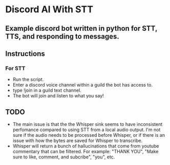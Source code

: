 # Discord AI With STT
 
## Example discord bot written in python for STT, TTS, and responding to messages.

## Instructions
### For STT
- Run the script.
- Enter a discord voice channel within a guild the bot has access to.
- type !join in a guild text channel.
- The bot will join and listen to what you say!

## TODO
- The main issue is that the the Whisper sink seems to have inconsistent perfomance compared to using STT from a local audio output. I'm not sure if the audio needs to be processed before Whisper, or if there is an issue with how the bytes are saved for Whisper to transcribe.
- Whisper will return a bunch of hallucinations that come from youtube commentary that can be filtered. For example: "THANK YOU", "Make sure to like, comment, and subcribe", "you", etc.
